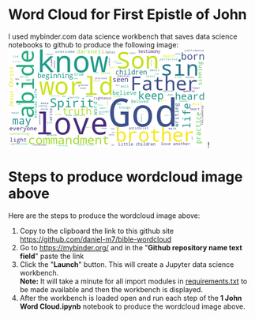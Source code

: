 
# Word Cloud for First Epistle of John
I used mybinder.com data science workbench that saves data science notebooks to github to produce the following image: 
![alt text](1john-wordcloud.png?raw=true)
!
# Steps to produce wordcloud image above 
Here are the steps to produce the wordcloud image above: 
1. Copy to the clipboard the link to this github site https://github.com/daniel-m7/bible-wordcloud
2. Go to https://mybinder.org/ and in the "**Github repository name text field**" paste the link
3. Click the "**Launch**" button. This will create a Jupyter data science workbench.  
**Note:** It will take a minute for all import modules in [requirements.txt](requirements.txt) to be made available and then the workbench is displayed.
4. After the workbench is loaded open and run each step of the **1 John Word Cloud.ipynb** notebook to produce the wordcloud image above.


